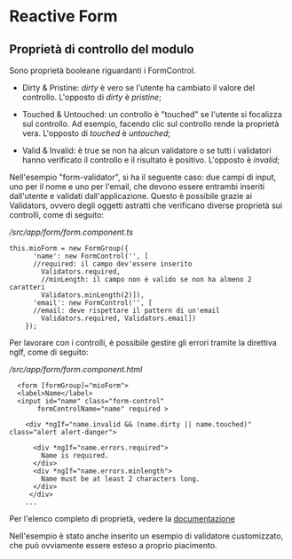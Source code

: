 # Reactive Form 

## Proprietà di controllo del modulo

Sono proprietà booleane riguardanti i FormControl. 

- Dirty & Pristine: _dirty_ è vero se l'utente ha cambiato il valore del controllo. L'opposto di _dirty_ è _pristine_;

- Touched & Untouched: un controllo è "touched" se l'utente si focalizza sul controllo. Ad esempio, facendo clic sul controllo rende la proprietà vera. L'opposto di _touched_ è _untouched_;

- Valid & Invalid: è true se non ha alcun validatore o se tutti i validatori hanno verificato il controllo e il risultato è positivo. L'opposto è _invalid_;

Nell'esempio "form-validator", si ha il seguente caso: due campi di input, uno per il nome e uno per l'email, che devono essere entrambi inseriti dall'utente e validati dall'applicazione. 
Questo è possibile grazie ai Validators, ovvero degli oggetti astratti che verificano diverse proprietà sui controlli, come di seguito:

_/src/app/form/form.component.ts_

```
this.mioForm = new FormGroup({
      'name': new FormControl('', [
      //required: il campo dev'essere inserito
        Validators.required,
        //minLength: il campo non è valido se non ha almeno 2 caratteri
        Validators.minLength(2)]),
      'email': new FormControl('', [
      //email: deve rispettare il pattern di un'email
        Validators.required, Validators.email])
    });
```

Per lavorare con i controlli, è possibile gestire gli errori tramite la direttiva ngIf, come di seguito:

_/src/app/form/form.component.html_
```
  <form [formGroup]="mioForm">
  <label>Name</label>
  <input id="name" class="form-control"
       formControlName="name" required >

    <div *ngIf="name.invalid && (name.dirty || name.touched)" class="alert alert-danger">

      <div *ngIf="name.errors.required">
        Name is required.
      </div>
      <div *ngIf="name.errors.minlength">
        Name must be at least 2 characters long.
      </div>
     </div>
    ...
```

Per l'elenco completo di proprietà, vedere la [documentazione](https://angular.io/api/forms/Validators)

Nell'esempio è stato anche inserito un esempio di validatore customizzato, che può ovviamente essere esteso a proprio piacimento.
